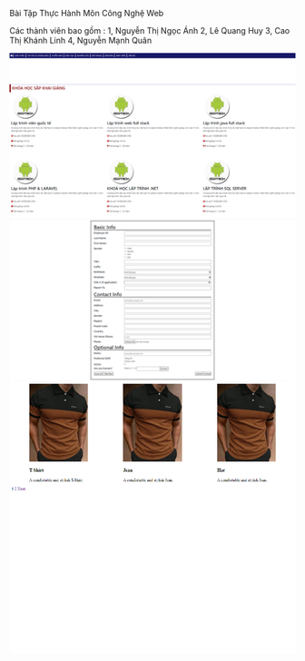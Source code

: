 Bài Tập Thực Hành Môn Công Nghệ Web

Các thành viên bao gồm :
1, Nguyễn Thị Ngọc Ánh
2, Lê Quang Huy
3, Cao Thị Khánh Linh
4, Nguyễn Mạnh Quân

<img src="screenshot/project12.png">
<img src="screenshot/project13.png">
<img src="screenshot/project14.png">
<img src="screenshot/project21.png">